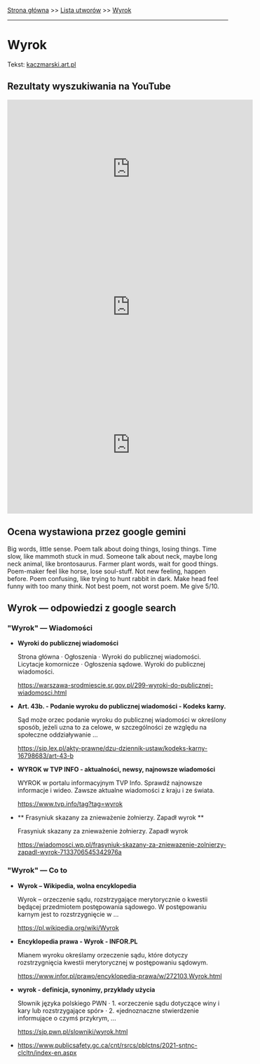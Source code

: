 [Strona główna](../index.md) >> [Lista utworów](../list.md) >> [Wyrok](656.md)

---

# Wyrok

Tekst: [kaczmarski.art.pl](https://www.kaczmarski.art.pl/tworczosc/wiersze/wyrok/)

## Rezultaty wyszukiwania na YouTube

<iframe width="560" height="315" src="https://www.youtube.com/embed/2OL-WU3Rmfk?si=IdontcarewhotheIRSsendsImnotpayingtaxes" title="YouTube video player" frameborder="0" allow="accelerometer; autoplay; clipboard-write; encrypted-media; gyroscope; picture-in-picture; web-share" referrerpolicy="strict-origin-when-cross-origin" allowfullscreen></iframe>

<iframe width="560" height="315" src="https://www.youtube.com/embed/2uor6b-oHZo?si=IdontcarewhotheIRSsendsImnotpayingtaxes" title="YouTube video player" frameborder="0" allow="accelerometer; autoplay; clipboard-write; encrypted-media; gyroscope; picture-in-picture; web-share" referrerpolicy="strict-origin-when-cross-origin" allowfullscreen></iframe>

<iframe width="560" height="315" src="https://www.youtube.com/embed/v0NAXRuc7Jg?si=IdontcarewhotheIRSsendsImnotpayingtaxes" title="YouTube video player" frameborder="0" allow="accelerometer; autoplay; clipboard-write; encrypted-media; gyroscope; picture-in-picture; web-share" referrerpolicy="strict-origin-when-cross-origin" allowfullscreen></iframe>

## Ocena wystawiona przez google gemini

Big words, little sense. Poem talk about doing things, losing things. Time slow, like mammoth stuck in mud. Someone talk about neck, maybe long neck animal, like brontosaurus. Farmer plant words, wait for good things. Poem-maker feel like horse, lose soul-stuff. Not new feeling, happen before. Poem confusing, like trying to hunt rabbit in dark. Make head feel funny with too many think. Not best poem, not worst poem. Me give 5/10.


## Wyrok — odpowiedzi z google search

### "Wyrok" — Wiadomości

- **Wyroki do publicznej wiadomości**

    Strona główna · Ogłoszenia · Wyroki do publicznej wiadomości. Licytacje komornicze · Ogłoszenia sądowe. Wyroki do publicznej wiadomości. 

   <https://warszawa-srodmiescie.sr.gov.pl/299-wyroki-do-publicznej-wiadomosci.html>
- **Art. 43b. - Podanie wyroku do publicznej wiadomości - Kodeks karny.**

    Sąd może orzec podanie wyroku do publicznej wiadomości w określony sposób, jeżeli uzna to za celowe, w szczególności ze względu na społeczne oddziaływanie ... 

   <https://sip.lex.pl/akty-prawne/dzu-dziennik-ustaw/kodeks-karny-16798683/art-43-b>
- **WYROK w TVP INFO - aktualności, newsy, najnowsze wiadomości**

    WYROK w portalu informacyjnym TVP Info. Sprawdź najnowsze informacje i wideo. Zawsze aktualne wiadomości z kraju i ze świata. 

   <https://www.tvp.info/tag?tag=wyrok>
- **  Frasyniuk skazany za znieważenie żołnierzy. Zapadł wyrok  **

    Frasyniuk skazany za znieważenie żołnierzy. Zapadł wyrok 

   <https://wiadomosci.wp.pl/frasyniuk-skazany-za-zniewazenie-zolnierzy-zapadl-wyrok-7133706545342976a>

### "Wyrok" — Co to

- **Wyrok – Wikipedia, wolna encyklopedia**

    Wyrok – orzeczenie sądu, rozstrzygające merytorycznie o kwestii będącej przedmiotem postępowania sądowego. W postępowaniu karnym jest to rozstrzygnięcie w ... 

   <https://pl.wikipedia.org/wiki/Wyrok>
- **Encyklopedia prawa - Wyrok - INFOR.PL**

    Mianem wyroku określamy orzeczenie sądu, które dotyczy rozstrzygnięcia kwestii merytorycznej w postępowaniu sądowym. 

   <https://www.infor.pl/prawo/encyklopedia-prawa/w/272103,Wyrok.html>
- **wyrok - definicja, synonimy, przykłady użycia**

    Słownik języka polskiego PWN · 1. «orzeczenie sądu dotyczące winy i kary lub rozstrzygające spór» · 2. «jednoznaczne stwierdzenie informujące o czymś przykrym, ... 

   <https://sjp.pwn.pl/slowniki/wyrok.html>
- <https://www.publicsafety.gc.ca/cnt/rsrcs/pblctns/2021-sntnc-clcltn/index-en.aspx>

